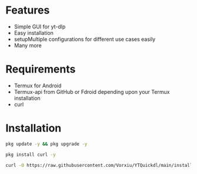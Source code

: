 # Features
- Simple GUI for yt-dlp 
- Easy installation
- setupMultiple configurations for different use cases easily 
- Many more
# Requirements 

- Termux for Android 
- Termux-api from GitHub or Fdroid depending upon your Termux installation
- curl
# Installation 

```bash
pkg update -y && pkg upgrade -y
```

```bash
pkg install curl -y
```

```bash
curl -O https://raw.githubusercontent.com/Vorxiu/YTQuickdl/main/installer.sh && chmod +x installer.sh && ./installer.sh
```